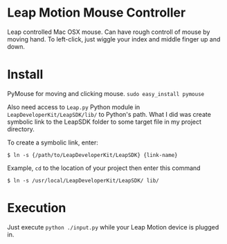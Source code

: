 Leap Motion Mouse Controller
==========
Leap controlled Mac OSX mouse. Can have rough controll of mouse by moving hand. To left-click, just wiggle your index and middle finger up and down.


Install
====

PyMouse for moving and clicking mouse. 
`sudo easy_install pymouse`


Also need access to `Leap.py` Python module in `LeapDeveloperKit/LeapSDK/lib/` to Python's path. What I did was create symbolic link to the LeapSDK folder to some target file in my project directory.


To create a symbolic link, enter:

`$ ln -s {/path/to/LeapDeveloperKit/LeapSDK} {link-name}`

Example, `cd` to the location of your project then enter this command

`$ ln -s /usr/local/LeapDeveloperKit/LeapSDK/ lib/`


Execution
====

Just execute `python ./input.py` while your Leap Motion device is plugged in. 
